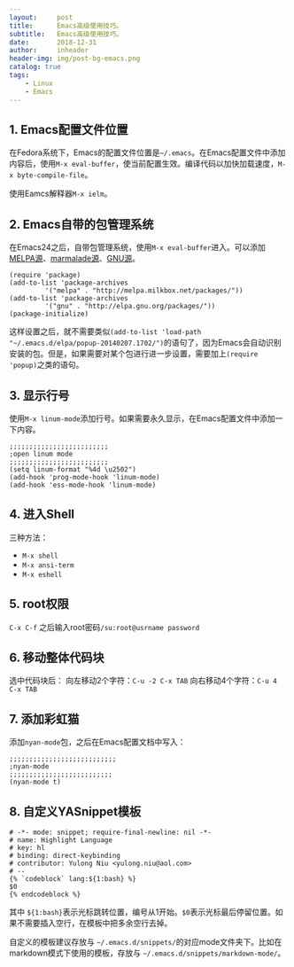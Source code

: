 ```yaml
---
layout:     post
title:      Emacs高级使用技巧。
subtitle:   Emacs高级使用技巧。
date:       2018-12-31
author:     inheader
header-img: img/post-bg-emacs.png
catalog: true
tags:
    - Linux
    - Emacs
---
```




## 1. Emacs配置文件位置

在Fedora系统下，Emacs的配置文件位置是`~/.emacs`。在Emacs配置文件中添加内容后，使用`M-x eval-buffer`，使当前配置生效。编译代码以加快加载速度，`M-x byte-compile-file`。

使用Eamcs解释器`M-x ielm`。



## 2. Emacs自带的包管理系统

在Emacs24之后，自带包管理系统，使用`M-x eval-buffer`进入。可以添加[MELPA源](http://melpa.org/)、[marmalade源](https://marmalade-repo.org/)、[GNU源](http://elpa.gnu.org/packages/)。

```
(require 'package)
(add-to-list 'package-archives
	     '("melpa" . "http://melpa.milkbox.net/packages/"))
(add-to-list 'package-archives
	     '("gnu" . "http://elpa.gnu.org/packages/"))
(package-initialize)
```

这样设置之后，就不需要类似`(add-to-list 'load-path "~/.emacs.d/elpa/popup-20140207.1702/")`的语句了，因为Emacs会自动识别安装的包。但是，如果需要对某个包进行进一步设置，需要加上`(require 'popup)`之类的语句。



## 3. 显示行号

使用`M-x linum-mode`添加行号。如果需要永久显示，在Emacs配置文件中添加一下内容。

```
;;;;;;;;;;;;;;;;;;;;;;;;;
;open linum mode
;;;;;;;;;;;;;;;;;;;;;;;;;
(setq linum-format "%4d \u2502")
(add-hook 'prog-mode-hook 'linum-mode)
(add-hook 'ess-mode-hook 'linum-mode)
```



## 4. 进入Shell

三种方法：

- `M-x shell`
- `M-x ansi-term`
- `M-x eshell`



## 5. root权限

`C-x C-f` 之后输入root密码`/su:root@usrname password`



## 6. 移动整体代码块

选中代码块后： 向左移动2个字符：`C-u -2 C-x TAB` 向右移动4个字符：`C-u 4 C-x TAB`



## 7. 添加彩虹猫

添加`nyan-mode`包，之后在Emacs配置文档中写入：
```
;;;;;;;;;;;;;;;;;;;;;;;;;;;
;nyan-mode
;;;;;;;;;;;;;;;;;;;;;;;;;;
(nyan-mode t)
```



## 8. 自定义YASnippet模板

```
# -*- mode: snippet; require-final-newline: nil -*-
# name: Highlight Language
# key: hl
# binding: direct-keybinding
# contributor: Yulong Niu <yulong.niu@aol.com>
# --
{% `codeblock` lang:${1:bash} %}
$0
{% endcodeblock %}
```

其中 `${1:bash}`表示光标跳转位置，编号从1开始。`$0`表示光标最后停留位置。如果不需要插入空行，在模板中把多余空行去掉。

自定义的模板建议存放与 `~/.emacs.d/snippets/`的对应mode文件夹下。比如在markdown模式下使用的模板，存放与 `~/.emacs.d/snippets/markdown-mode/`。